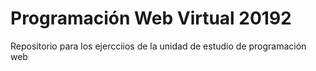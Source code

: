 # Programación Web Virtual 20192
Repositorio para los ejercciios de la unidad de estudio de programación web
